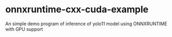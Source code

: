 # onnxruntime-cxx-cuda-example
An simple demo program of inference of yolo11 model using ONNXRUNTIME with GPU support

